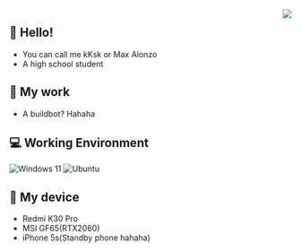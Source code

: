 <img align="right" src="https://github-readme-stats.vercel.app/api?username=Zj031210&include_all_commits=true&show_icons=true&hide_title=tru&hide_border=true" />

## 👋 Hello!
- You can call me kKsk or Max Alonzo
- A high school student

## 📁 My work
- A buildbot? Hahaha

## 💻 Working Environment
![Windows 11](https://img.shields.io/badge/Windows-11-blue?style=for-the-badge&logo=windows&logoColor=white)
![Ubuntu](https://img.shields.io/badge/Ubuntu-20.04-orange?style=for-the-badge&logo=ubuntu&logoColor=white)

## 📱 My device
- Redmi K30 Pro
- MSI GF65(RTX2060)
- iPhone 5s(Standby phone hahaha)

